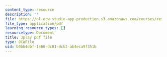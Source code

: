 ```yaml
---
content_type: resource
description: ''
file: https://ol-ocw-studio-app-production.s3.amazonaws.com/courses/res-9-003-brains-minds-and-machines-summer-course-summer-2015/b0bb4dbf1466dc81dcb2ab4eca9f351b_2304746.pdf
file_type: application/pdf
learning_resource_types: []
resourcetype: Document
title: 3play pdf file
type: OCWFile
uid: b0bb4dbf-1466-dc81-dcb2-ab4eca9f351b
---
```

